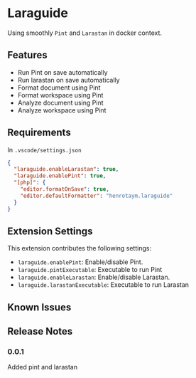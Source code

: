# Laraguide

Using smoothly `Pint` and `Larastan` in docker context.

## Features

- Run Pint on save automatically
- Run larastan on save automatically
- Format document using Pint
- Format workspace using Pint
- Analyze document using Pint
- Analyze workspace using Pint

## Requirements

In `.vscode/settings.json`

```json
{
  "laraguide.enableLarastan": true,
  "laraguide.enablePint": true,
  "[php]": {
    "editor.formatOnSave": true,
    "editor.defaultFormatter": "henrotaym.laraguide"
  }
}
```

## Extension Settings

This extension contributes the following settings:

- `laraguide.enablePint`: Enable/disable Pint.
- `laraguide.pintExecutable`: Executable to run Pint
- `laraguide.enableLarastan`: Enable/disable Larastan.
- `laraguide.larastanExecutable`: Executable to run Larastan

## Known Issues

## Release Notes

### 0.0.1

Added pint and larastan
